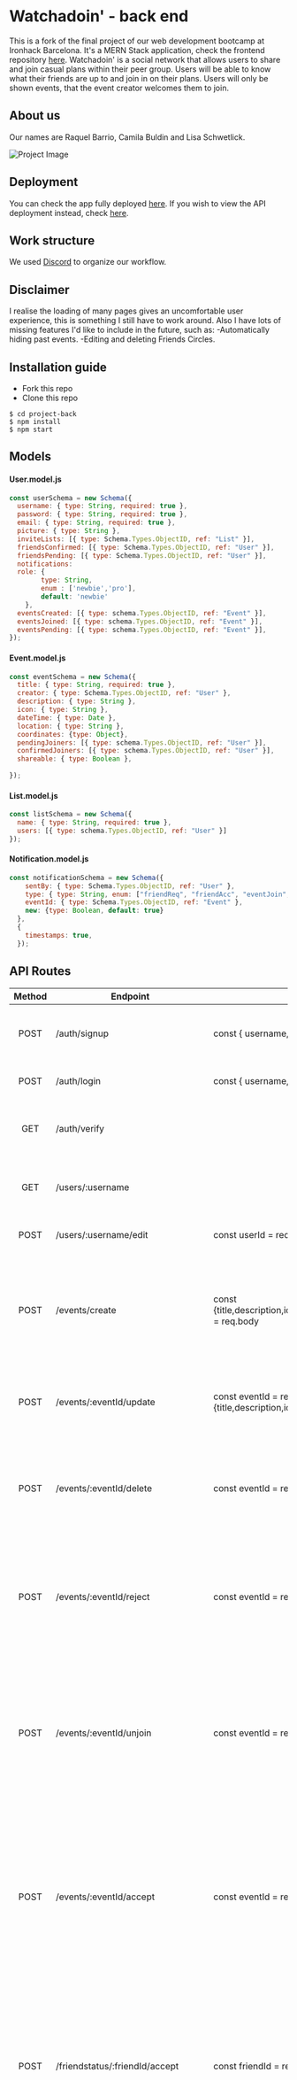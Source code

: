 
# Watchadoin' - back end
This is a fork of the final project of our web development bootcamp at Ironhack Barcelona. It's a MERN Stack application, check the frontend repository [here](https://github.com/Gatchan1/watchadoin-front).
Watchadoin' is a social network that allows users to share and join casual plans within their peer group. Users will be able to know what their friends are up to and join in on their plans. Users will only be shown events, that the event creator welcomes them to join.

## About us
Our names are Raquel Barrio, Camila Buldin and Lisa Schwetlick.

![Project Image](https://res.cloudinary.com/dqzjo5wsl/image/upload/v1694678259/watcha-front_hlawdu.png "Project Image")

## Deployment
You can check the app fully deployed [here](https://www.cactuscoleccion.com/). If you wish to view the API deployment instead, check [here](https://www.cactuscoleccion.com/).

## Work structure
We used [Discord](https://discord.com/) to organize our workflow.

## Disclaimer
I realise the loading of many pages gives an uncomfortable user experience, this is something I still have to work around.
Also I have lots of missing features I'd like to include in the future, such as:
-Automatically hiding past events.
-Editing and deleting Friends Circles.

## Installation guide
- Fork this repo
- Clone this repo 

```shell
$ cd project-back
$ npm install
$ npm start
```

## Models
#### User.model.js
```js
const userSchema = new Schema({
  username: { type: String, required: true },
  password: { type: String, required: true },
  email: { type: String, required: true },
  picture: { type: String },
  inviteLists: [{ type: Schema.Types.ObjectID, ref: "List" }],
  friendsConfirmed: [{ type: Schema.Types.ObjectID, ref: "User" }], 
  friendsPending: [{ type: Schema.Types.ObjectID, ref: "User" }],
  notifications: 
  role: {
        type: String,
        enum : ['newbie','pro'],
        default: 'newbie'
    },
  eventsCreated: [{ type: schema.Types.ObjectID, ref: "Event" }],
  eventsJoined: [{ type: schema.Types.ObjectID, ref: "Event" }],
  eventsPending: [{ type: schema.Types.ObjectID, ref: "Event" }],
});
```
#### Event.model.js
```js
const eventSchema = new Schema({
  title: { type: String, required: true },
  creator: { type: Schema.Types.ObjectID, ref: "User" },
  description: { type: String },
  icon: { type: String },
  dateTime: { type: Date },
  location: { type: String },
  coordinates: {type: Object}, 
  pendingJoiners: [{ type: schema.Types.ObjectID, ref: "User" }],
  confirmedJoiners: [{ type: schema.Types.ObjectID, ref: "User" }],
  shareable: { type: Boolean },
  
});
```
#### List.model.js
```js
const listSchema = new Schema({
  name: { type: String, required: true },
  users: [{ type: schema.Types.ObjectID, ref: "User" }]
});
```
#### Notification.model.js
```js
const notificationSchema = new Schema({
    sentBy: { type: Schema.Types.ObjectID, ref: "User" },
    type: { type: String, enum: ["friendReq", "friendAcc", "eventJoin", "comments"] },
    eventId: { type: Schema.Types.ObjectID, ref: "Event" },
    new: {type: Boolean, default: true}
  },
  {
    timestamps: true,
  });
```


## API Routes
| Method | Endpoint                    | Require                                             | Response (200)                         | Action                                                                    |
| :----: | --------------------------- | --------------------------------------------------- |----------------------------------------| ------------------------------------------------------------------------- |
| POST   | /auth/signup                | const { username, email, password, passwordRepeat } = req.body | json({user: user})                     | Registers the user in the database and returns the user object.        |
| POST   | /auth/login                 | const { username, password } = req.body                | json({authToken: authToken})           | Logs in an already registered user.                                        |
| GET    | /auth/verify                |                                                     | json(req.payload)                      | Get payload object with the information of the current user.                      |
| GET    | /users/:username              |                                                     | json(response.data)                    | Retrieve  user data. Events, friends, lists of the user can be populated |
| POST   | /users/:username/edit         |const userId = req.params.userId; const {picture,email} = req.body | json(response.data)                    | Update user information (picture, email).                                        |
| POST   | /events/create              |const {title,description,icon,dateTime,location,coordinates,pendingJoiners} = req.body| json(response.data)           | Create a new event, add pendingJoiners Id's, update the 'eventsPending' property of each user in pendingJoiners with the event ID                                        |
| POST   | /events/:eventId/update     |const eventId = req.params.eventId; const {title,description,icon,dateTime,location,coordinates} = req.body| json(response.data)           | Update event details (excluding any pending or confirmed joiners)                               |
| POST   | /events/:eventId/delete     | const eventId = req.params.eventId                  | json(response.data)                    | Delete an event of the current user from the database, remove the event ID from any pending or confirmed joiner                                              |
| POST   | /events/:eventId/reject     | const eventId = req.params.eventId                  | json(response.data)                    | If the current user is a pending joiner of an event, it will remove their ID from the event, and the event ID from the current user.                                                          |
| POST   | /events/:eventId/unjoin     | const eventId = req.params.eventId                  | json(response.data)                    | If the current user is a confirmed joiner of an event, it will remove their ID from the event's confirmed joiners and add to pending joiners, and update the user respectively.
| POST   | /events/:eventId/accept     | const eventId = req.params.eventId                  | json(response.data)                    | If the current user is a pending joiner of an event, it moves their ID to confirmed joiners and updates the user object respectively, moving the event ID from pending to confirmed events.                                         |
| POST   |/friendstatus/:friendId/accept| const friendId = req.params.friendId, current userId                 | json(response.data)                    | The friendship status will be updated: change to accepted - both user objects will be updated by moving the other users' ID from pending to confirmed friends, create a notification for both users|
| POST   |/friendstatus/:friendId/remove| const friendId = req.params.friendId, current userId               | json(response.data)                    | Will remove the current user ID from the other users' confirmed friends and vice versa.|
| POST   |/friendstatus/:friendId/sendRequest| const friendId = req.params.friendId, current user Id               | json(response.data)                    | Add the current user Id to pending friends of the other user, add a notification for the other user.|
| POST   | /lists/create               | {name, userIds}                | json(response.data)                    |Create a new object inside the current users' array of inviteLists, adding list Id to users' lists, adding the Id of each user that was added to the list.     
...
                               


## External API used

Lorem ipsum dolor sit amet, consectetur adipiscing elit. Integer ultricies ante id ligula pretium, a volutpat augue lobortis. Pro

| Method | Endpoint                    | Require                                             | Response (200)                                                        | Action                                                                    |
| :----: | --------------------------- | --------------------------------------------------- |----------------------------------------| ------------------------------------------------------------------------- |
| POST   | /signup                     | const { username, email, password } = req.body      | json({user: user})                     | Registers the user in the database and returns the logged in user.        |
| POST   | /login                      | const { email, password } = req.body                | json({authToken: authToken})           | Logs in a user already registered.                                        |